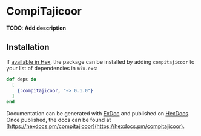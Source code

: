 # CompiTajicoor

**TODO: Add description**

## Installation

If [available in Hex](https://hex.pm/docs/publish), the package can be installed
by adding `compitajicoor` to your list of dependencies in `mix.exs`:

```elixir
def deps do
  [
    {:compitajicoor, "~> 0.1.0"}
  ]
end
```

Documentation can be generated with [ExDoc](https://github.com/elixir-lang/ex_doc)
and published on [HexDocs](https://hexdocs.pm). Once published, the docs can
be found at [https://hexdocs.pm/compitajicoor](https://hexdocs.pm/compitajicoor).

